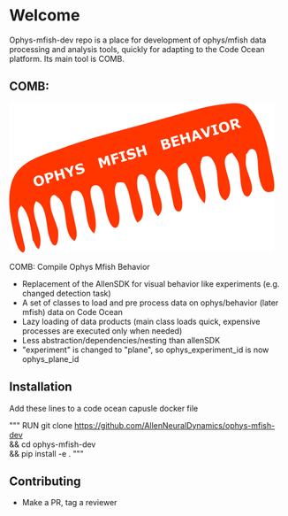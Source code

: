 # Welcome

Ophys-mfish-dev repo is a place for development of ophys/mfish data processing and analysis tools, quickly for adapting to the Code Ocean platform. Its main tool is COMB.

## COMB:

![COMB logo](/img/comb.png)

COMB: Compile Ophys Mfish Behavior

+ Replacement of the AllenSDK for visual behavior like experiments (e.g. changed detection task)
+ A set of classes to load and pre process data on ophys/behavior (later mfish) data on Code Ocean
+ Lazy loading of data products (main class loads quick, expensive processes are executed only when needed)
+ Less abstraction/dependencies/nesting than allenSDK
+ "experiment" is changed to "plane", so ophys_experiment_id is now ophys_plane_id

## Installation

Add these lines to a code ocean capusle docker file

"""
 RUN git clone https://github.com/AllenNeuralDynamics/ophys-mfish-dev \
    && cd ophys-mfish-dev \
    && pip install -e .
"""

## Contributing
+ Make a PR, tag a reviewer




